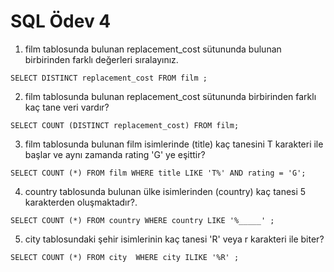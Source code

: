 # SQL Ödev 4

1) film tablosunda bulunan replacement_cost sütununda bulunan birbirinden farklı değerleri sıralayınız.

```SELECT DISTINCT replacement_cost FROM film ;``` 

2) film tablosunda bulunan replacement_cost sütununda birbirinden farklı kaç tane veri vardır?

```SELECT COUNT (DISTINCT replacement_cost) FROM film; ```

3) film tablosunda bulunan film isimlerinde (title) kaç tanesini T karakteri ile başlar ve aynı zamanda rating 'G' ye eşittir?

```SELECT COUNT (*) FROM film WHERE title LIKE 'T%' AND rating = 'G'; ```

4) country tablosunda bulunan ülke isimlerinden (country) kaç tanesi 5 karakterden oluşmaktadır?.

``` SELECT COUNT (*) FROM country WHERE country LIKE '%_____' ; ```

5) city tablosundaki şehir isimlerinin kaç tanesi 'R' veya r karakteri ile biter?

``` SELECT COUNT (*) FROM city  WHERE city ILIKE '%R' ; ```
